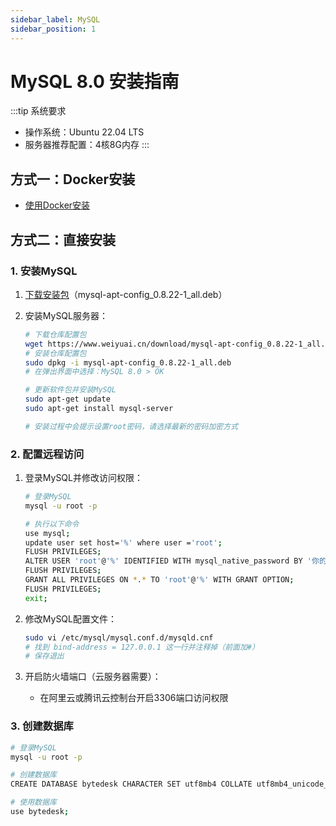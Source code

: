 ```yaml
---
sidebar_label: MySQL
sidebar_position: 1
---
```


# MySQL 8.0 安装指南

:::tip 系统要求

- 操作系统：Ubuntu 22.04 LTS
- 服务器推荐配置：4核8G内存
:::

## 方式一：Docker安装

- [使用Docker安装](../jar.md#12-安装项目依赖)

## 方式二：直接安装

### 1. 安装MySQL

1. [下载安装包](https://www.weiyuai.cn/download/mysql-apt-config_0.8.22-1_all.deb)（mysql-apt-config_0.8.22-1_all.deb）

2. 安装MySQL服务器：

   ```bash
   # 下载仓库配置包
   wget https://www.weiyuai.cn/download/mysql-apt-config_0.8.22-1_all.deb
   # 安装仓库配置包
   sudo dpkg -i mysql-apt-config_0.8.22-1_all.deb
   # 在弹出界面中选择：MySQL 8.0 > OK
   
   # 更新软件包并安装MySQL
   sudo apt-get update
   sudo apt-get install mysql-server
   
   # 安装过程中会提示设置root密码，请选择最新的密码加密方式
   ```

### 2. 配置远程访问

1. 登录MySQL并修改访问权限：

   ```bash
   # 登录MySQL
   mysql -u root -p
   
   # 执行以下命令
   use mysql;
   update user set host='%' where user ='root';
   FLUSH PRIVILEGES;
   ALTER USER 'root'@'%' IDENTIFIED WITH mysql_native_password BY '你的密码';
   FLUSH PRIVILEGES;
   GRANT ALL PRIVILEGES ON *.* TO 'root'@'%' WITH GRANT OPTION;
   FLUSH PRIVILEGES;
   exit;
   ```

2. 修改MySQL配置文件：

   ```bash
   sudo vi /etc/mysql/mysql.conf.d/mysqld.cnf
   # 找到 bind-address = 127.0.0.1 这一行并注释掉（前面加#）
   # 保存退出
   ```

3. 开启防火墙端口（云服务器需要）：
   - 在阿里云或腾讯云控制台开启3306端口访问权限

### 3. 创建数据库

```bash
# 登录MySQL
mysql -u root -p

# 创建数据库
CREATE DATABASE bytedesk CHARACTER SET utf8mb4 COLLATE utf8mb4_unicode_ci;

# 使用数据库
use bytedesk;
```
